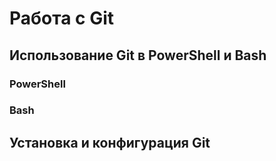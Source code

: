 # Работа с Git


## Использование Git в PowerShell и Bash

### PowerShell

### Bash

## Установка и конфигурация Git

